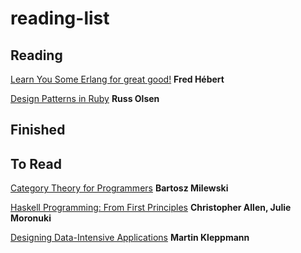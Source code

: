 # reading-list

## Reading

[Learn You Some Erlang for great good!](http://learnyousomeerlang.com/) **Fred Hébert**

[Design Patterns in Ruby](https://www.amazon.com/Design-Patterns-Ruby-Russ-Olsen/dp/0321490452) **Russ Olsen**

## Finished

## To Read

[Category Theory for Programmers](https://bartoszmilewski.com/2014/10/28/category-theory-for-programmers-the-preface/) **Bartosz Milewski**

[Haskell Programming: From First Principles](http://haskellbook.com/) **Christopher Allen, Julie Moronuki**

[Designing Data-Intensive Applications](http://dataintensive.net/) **Martin Kleppmann**
